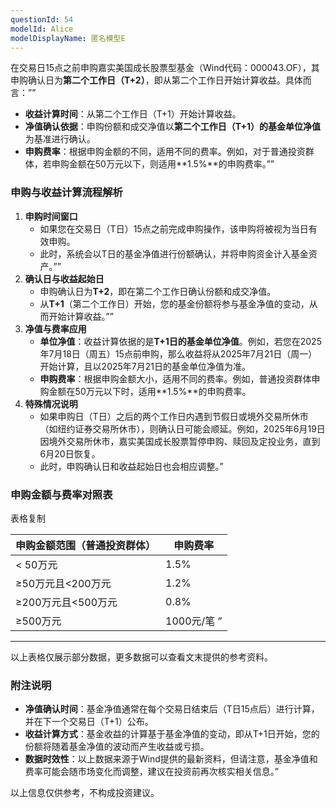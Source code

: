 ```yaml
---
questionId: 54
modelId: Alice
modelDisplayName: 匿名模型E
---
```

在交易日15点之前申购嘉实美国成长股票型基金（Wind代码：000043.OF），其申购确认日为**第二个工作日（T+2）**，即从第二个工作日开始计算收益。具体而言：””

- **收益计算时间**：从第二个工作日（T+1）开始计算收益。
- **净值确认依据**：申购份额和成交净值以**第二个工作日（T+1）的基金单位净值**为基准进行确认。
- **申购费率**：根据申购金额的不同，适用不同的费率。例如，对于普通投资群体，若申购金额在50万元以下，则适用**1.5%**的申购费率。””

### 申购与收益计算流程解析

1. **申购时间窗口**
    - 如果您在交易日（T日）15点之前完成申购操作，该申购将被视为当日有效申购。
    - 此时，系统会以T日的基金净值进行份额确认，并将申购资金计入基金资产。””
2. **确认日与收益起始日**
    - 申购确认日为**T+2**，即在第二个工作日确认份额和成交净值。
    - 从**T+1**（第二个工作日）开始，您的基金份额将参与基金净值的变动，从而开始计算收益。””
3. **净值与费率应用**
    - **单位净值**：收益计算依据的是**T+1日的基金单位净值**。例如，若您在2025年7月18日（周五）15点前申购，那么收益将从2025年7月21日（周一）开始计算，且以2025年7月21日的基金单位净值为准。
    - **申购费率**：根据申购金额大小，适用不同的费率。例如，普通投资群体申购金额在50万元以下时，适用**1.5%**的申购费率。
4. **特殊情况说明**
    - 如果申购日（T日）之后的两个工作日内遇到节假日或境外交易所休市（如纽约证券交易所休市），则确认日可能会顺延。例如，2025年6月19日因境外交易所休市，嘉实美国成长股票暂停申购、赎回及定投业务，直到6月20日恢复。
    - 此时，申购确认日和收益起始日也会相应调整。”

### 申购金额与费率对照表

表格复制

|申购金额范围（普通投资群体）|申购费率|
|---|---|
|< 50万元|1.5%|
|≥50万元且<200万元|1.2%|
|≥200万元且<500万元|0.8%|
|≥500万元|1000元/笔 ”|

---

以上表格仅展示部分数据，更多数据可以查看文末提供的参考资料。

### 附注说明

- **净值确认时间**：基金净值通常在每个交易日结束后（T日15点后）进行计算，并在下一个交易日（T+1）公布。
- **收益计算方式**：基金收益的计算基于基金净值的变动，即从T+1日开始，您的份额将随着基金净值的波动而产生收益或亏损。
- **数据时效性**：以上数据来源于Wind提供的最新资料，但请注意，基金净值和费率可能会随市场变化而调整，建议在投资前再次核实相关信息。”

以上信息仅供参考，不构成投资建议。